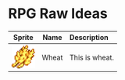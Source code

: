 # RPG Raw Ideas

| Sprite | Name | Description |
|:---:|:---:|:---|
| <img src="./HarvestItems/Wheat48x48.png"> | Wheat | This is wheat. |
